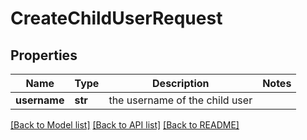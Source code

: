 # CreateChildUserRequest

## Properties
Name | Type | Description | Notes
------------ | ------------- | ------------- | -------------
**username** | **str** | the username of the child user | 

[[Back to Model list]](../README.md#documentation-for-models) [[Back to API list]](../README.md#documentation-for-api-endpoints) [[Back to README]](../README.md)


